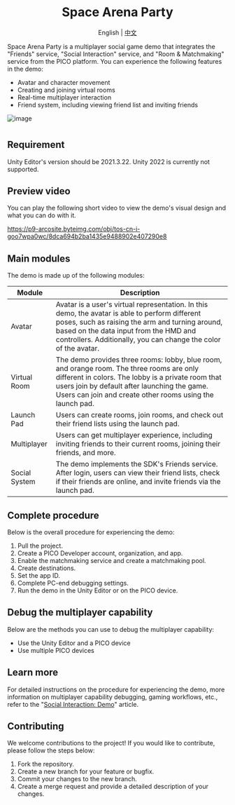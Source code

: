 <h1 align="center">
<span>Space Arena Party</span>
</h1>
<p align="center">
    English | <a href="./README-CN.md">中文</a>
</p>

Space Arena Party is a multiplayer social game demo that integrates the "Friends" service, "Social Interaction" service, and "Room & Matchmaking" service from the PICO platform. You can experience the following features in the demo:

- Avatar and character movement
- Creating and joining virtual rooms
- Real-time multiplayer interaction
- Friend system, including viewing friend list and inviting friends

![image](https://github.com/Pico-Developer/PlatformSamples-Unity-SpaceArenaParty/assets/110143438/d2239b63-e0e7-4a67-9d2b-0cdb3bde2c3f)<h1 align="center">

## Requirement

Unity Editor's version should be 2021.3.22. Unity 2022 is currently not supported.

## Preview video

You can play the following short video to view the demo's visual design and what you can do with it.

https://p9-arcosite.byteimg.com/obj/tos-cn-i-goo7wpa0wc/8dca694b2ba1435e9488902e407290e8

## Main modules

The demo is made up of the following modules:

| Module | Description |
|---|---|
| Avatar | Avatar is a user's virtual representation. In this demo, the avatar is able to perform different poses, such as raising the arm and turning around, based on the data input from the HMD and controllers. Additionally, you can change the color of the avatar. |
| Virtual Room | The demo provides three rooms: lobby, blue room, and orange room. The three rooms are only different in colors. The lobby is a private room that users join by default after launching the game. Users can join and create other rooms using the launch pad. |
| Launch Pad | Users can create rooms, join rooms, and check out their friend lists using the launch pad. |
| Multiplayer | Users can get multiplayer experience, including inviting friends to their current rooms, joining their friends, and more. |
| Social System | The demo implements the SDK's Friends service. After login, users can view their friend lists, check if their friends are online, and invite friends via the launch pad. |

## Complete procedure

Below is the overall procedure for experiencing the demo:
1. Pull the project.
2. Create a PICO Developer account, organization, and app.
3. Enable the matchmaking service and create a matchmaking pool.
4. Create destinations.
5. Set the app ID.
6. Complete PC-end debugging settings.
7. Run the demo in the Unity Editor or on the PICO device.

## Debug the multiplayer capability

Below are the methods you can use to debug the multiplayer capability:
- Use the Unity Editor and a PICO device
- Use multiple PICO devices

## Learn more

For detailed instructions on the procedure for experiencing the demo, more information on multiplayer capability debugging, gaming workflows, etc., refer to the "[Social Interaction: Demo](https://developer-global.pico-interactive.com/document/unity/social-interaction-demo/)" article.

## Contributing
We welcome contributions to the project! If you would like to contribute, please follow the steps below:
1. Fork the repository.
2. Create a new branch for your feature or bugfix.
3. Commit your changes to the new branch.
4. Create a merge request and provide a detailed description of your changes.
